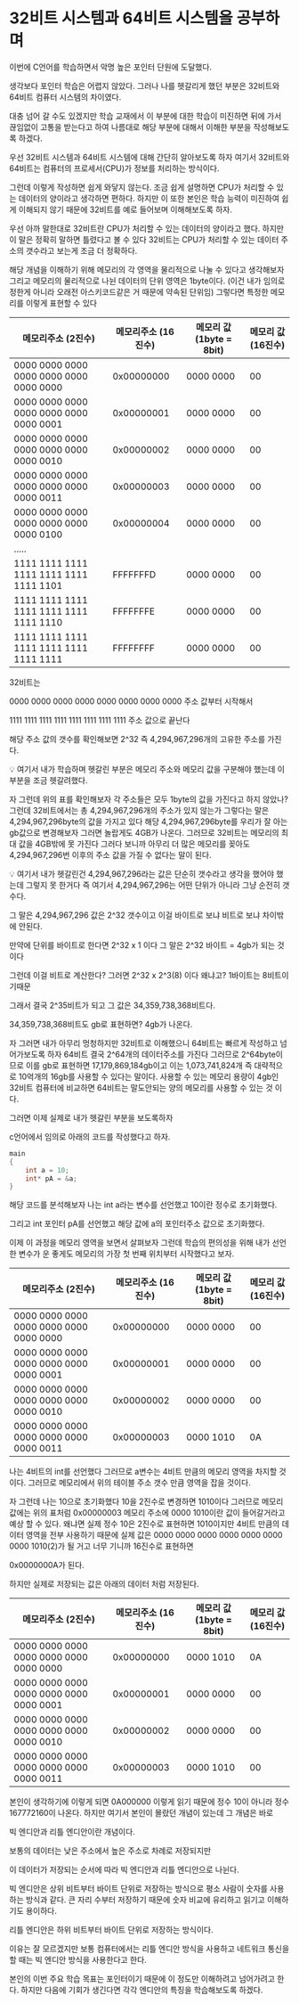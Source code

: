 # 32비트 시스템과 64비트 시스템을 공부하며

이번에 C언어를 학습하면서 악명 높은 포인터 단원에 도달했다.

생각보다 포인터 학습은 어렵지 않았다. 그러나 나를 헷갈리게 했던 부분은 32비트와 64비트 컴퓨터 시스템의 차이였다.

대충 넘어 갈 수도 있겠지만 학습 교재에서 이 부분에 대한 학습이 미진하면 뒤에 가서 끊임없이 고통을 받는다고 하여 나름대로 해당 부분에 대해서 이해한 부분을 작성해보도록 하겠다.

우선 32비트 시스템과 64비트 시스템에 대해 간단히 알아보도록 하자 여기서 32비트와 64비트는 컴퓨터의 프로세서(CPU)가 정보를 처리하는 방식이다.

그런데 이렇게 작성하면 쉽게 와닿지 않는다. 조금 쉽게 설명하면 CPU가 처리할 수 있는 데이터의 양이라고 생각하면 편하다. 하지만 이 또한 본인은 학습 능력이 미진하여 쉽게 이해되지 않기 때문에 32비트를 예로 들어보며 이해해보도록 하자.

우선 아까 말한대로 32비트란 CPU가 처리할 수 있는 데이터의 양이라고 했다. 하지만 이 말은 정확히 말하면 틀렸다고 볼 수 있다 32비트는 CPU가 처리할 수 있는 데이터 주소의 갯수라고 보는게 조금 더 정확하다.

해당 개념을 이해하기 위해 메모리의 각 영역을 물리적으로 나눌 수 있다고 생각해보자 그리고 메모리의 물리적으로 나뉜 데이터의 단위 영역은 1byte이다. (이건 내가 임의로 정한게 아니라 오래전 아스키코드같은 거 때문에 약속된 단위임) 그렇다면 특정한 메모리를 이렇게 표현할 수 있다

| 메모리주소 (2진수)                      | 메모리주소 (16진수) | 메모리 값 (1byte = 8bit) | 메모리 값(16진수) |
| --------------------------------------- | ------------------- | ------------------------ | ----------------- |
| 0000 0000 0000 0000 0000 0000 0000 0000 | 0x00000000          | 0000 0000                | 00                |
| 0000 0000 0000 0000 0000 0000 0000 0001 | 0x00000001          | 0000 0000                | 00                |
| 0000 0000 0000 0000 0000 0000 0000 0010 | 0x00000002          | 0000 0000                | 00                |
| 0000 0000 0000 0000 0000 0000 0000 0011 | 0x00000003          | 0000 0000                | 00                |
| 0000 0000 0000 0000 0000 0000 0000 0100 | 0x00000004          | 0000 0000                | 00                |
| …..                                     |                     |                          |                   |
| 1111 1111 1111 1111 1111 1111 1111 1101 | FFFFFFFD            | 0000 0000                | 00                |
| 1111 1111 1111 1111 1111 1111 1111 1110 | FFFFFFFE            | 0000 0000                | 00                |
| 1111 1111 1111 1111 1111 1111 1111 1111 | FFFFFFFF            | 0000 0000                | 00                |

32비트는

0000 0000 0000 0000 0000 0000 0000 0000 주소 값부터 시작해서

1111 1111 1111 1111 1111 1111 1111 1111 주소 값으로 끝난다

해당 주소 값의 갯수를 확인해보면 2^32 즉 4,294,967,296개의 고유한 주소를 가진다.

<aside>
💡 여기서 내가 학습하며 헷갈린 부분은 메모리 주소와 메모리 값을 구분해야 했는데 이 부분을 조금 헷갈려했다.

</aside>

자 그런데 위의 표를 확인해보자 각 주소들은 모두 1byte의 값을 가진다고 하지 않았나? 그런데 32비트에서는 총 4,294,967,296개의 주소가 있지 않는가 그렇다는 말은 4,294,967,296byte의 값을 가지고 있다 해당 4,294,967,296byte를 우리가 잘 아는 gb값으로 변경해보자 그러면 놀랍게도 4GB가 나온다. 그러므로 32비트는 메모리의 최대 값을 4GB밖에 못 가진다 그러다 보니까 아무리 더 많은 메모리를 꽂아도 4,294,967,296번 이후의 주소 값을 가질 수 없다는 말이 된다.

<aside>
💡 여기서 내가 헷갈린건 4,294,967,296라는 값은 단순히 갯수라고 생각을 했어야 했는데 그렇지 못 한거다 즉 여기서 4,294,967,296는 어떤 단위가 아니라 그냥 순전히 갯수다.

그 말은 4,294,967,296 값은 2^32 갯수이고 이걸 바이트로 보냐 비트로 보냐 차이밖에 안된다.

만약에 단위를 바이트로 한다면 2^32 x 1 이다 그 말은 2^32 바이트 = 4gb가 되는 것이다

그런데 이걸 비트로 계산한다? 그러면 2^32 x 2^3(8) 이다 왜냐고? 1바이트는 8비트이기때문

그래서 결국 2^35비트가 되고 그 값은 34,359,738,368비트다.

34,359,738,368비트도 gb로 표현하면? 4gb가 나온다.

</aside>

자 그러면 내가 아무리 멍청하지만 32비트로 이해했으니 64비트는 빠르게 작성하고 넘어가보도록 하자 64비트 결국 2^64개의 데이터주소를 가진다 그러므로 2^64byte이므로 이를 gb로 표현하면 17,179,869,184gb이고 이는 1,073,741,824개 즉 대략적으로 10억개의 16gb를 사용할 수 있다는 말이다. 사용할 수 있는 메모리 용량이 4gb인 32비트 컴퓨터에 비교하면 64비트는 말도안되는 양의 메모리를 사용할 수 있는 것 이다.

그러면 이제 실제로 내가 헷갈린 부분을 보도록하자

c언어에서 임의로 아래의 코드를 작성했다고 하자.

```c
main
{
	int a = 10;
	int* pA = &a;
}
```

해당 코드를 분석해보자 나는 int a라는 변수를 선언했고 10이란 정수로 초기화했다.

그리고 int 포인터 pA를 선언했고 해당 값에 a의 포인터주소 값으로 초기화했다.

이제 이 과정을 메모리 영역을 보면서 살펴보자 그런데 학습의 편의성을 위해 내가 선언한 변수가 운 좋게도 메모리의 가장 첫 번째 위치부터 시작했다고 보자.

| 메모리주소 (2진수)                      | 메모리주소 (16진수) | 메모리 값 (1byte = 8bit) | 메모리 값(16진수) |
| --------------------------------------- | ------------------- | ------------------------ | ----------------- |
| 0000 0000 0000 0000 0000 0000 0000 0000 | 0x00000000          | 0000 0000                | 00                |
| 0000 0000 0000 0000 0000 0000 0000 0001 | 0x00000001          | 0000 0000                | 00                |
| 0000 0000 0000 0000 0000 0000 0000 0010 | 0x00000002          | 0000 0000                | 00                |
| 0000 0000 0000 0000 0000 0000 0000 0011 | 0x00000003          | 0000 1010                | 0A                |

나는 4비트의 int를 선언했다 그러므로 a변수는 4비트 만큼의 메모리 영역을 차지할 것이다. 그러므로 메모리에서 위의 테이블 주소 갯수 만큼 영역을 잡을 것이다.

자 그런데 나는 10으로 초기화했다 10을 2진수로 변경하면 1010이다 그러므로 메모리 값에는 위의 표처럼 0x00000003 메모리 주소에 0000 1010이란 값이 들어갈거라고 예상 할 수 있다. 왜냐면 실제 정수 10은 2진수로 표현하면 1010이지만 4비트 만큼의 데이터 영역을 전부 사용하기 때문에 실제 값은 0000 0000 0000 0000 0000 0000 0000 1010(2)가 될 거고 너무 기니까 16진수로 표현하면

0x0000000A가 된다.

하지만 실제로 저장되는 값은 아래의 데이터 처럼 저장된다.

| 메모리주소 (2진수)                      | 메모리주소 (16진수) | 메모리 값 (1byte = 8bit) | 메모리 값(16진수) |
| --------------------------------------- | ------------------- | ------------------------ | ----------------- |
| 0000 0000 0000 0000 0000 0000 0000 0000 | 0x00000000          | 0000 1010                | 0A                |
| 0000 0000 0000 0000 0000 0000 0000 0001 | 0x00000001          | 0000 0000                | 00                |
| 0000 0000 0000 0000 0000 0000 0000 0010 | 0x00000002          | 0000 0000                | 00                |
| 0000 0000 0000 0000 0000 0000 0000 0011 | 0x00000003          | 0000 1010                | 00                |

본인이 생각하기에 이렇게 되면 0A000000 이렇게 읽기 때문에 정수 10이 아니라 정수 167772160이 나온다. 하지만 여기서 본인이 몰랐던 개념이 있는데 그 개념은 바로

빅 엔디안과 리틀 엔디안이란 개념이다.

보통의 데이터는 낮은 주소에서 높은 주소로 차례로 저장되지만

이 데이터가 저장되는 순서에 따라 빅 엔디안과 리틀 엔디안으로 나뉜다.

빅 엔디안은 상위 비트부터 바이트 단위로 저장하는 방식으로 평소 사람이 숫자를 사용하는 방식과 같다. 큰 자리 수부터 저장하기 때문에 숫자 비교에 유리하고 읽기고 이해하기도 용이하다.

리틀 엔디안은 하위 비트부터 바이트 단위로 저장하는 방식이다.

이유는 잘 모르겠지만 보통 컴퓨터에서는 리틀 엔디안 방식을 사용하고 네트워크 통신을 할 때는 빅 엔디안 방식을 사용한다고 한다.

본인의 이번 주요 학습 목표는 포인터이기 때문에 이 정도만 이해하려고 넘어가려고 한다. 하지만 다음에 기회가 생긴다면 각각 엔디안의 특징을 학습해보도록 하겠다.

